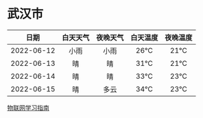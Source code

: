 # 武汉市
|日期|白天天气|夜晚天气|白天温度|夜晚温度|
|:--:|:--:|:--:|:--:|:--:|
|2022-06-12|小雨|小雨|26℃|21℃|
|2022-06-13|晴|晴|31℃|21℃|
|2022-06-14|晴|晴|33℃|23℃|
|2022-06-15|晴|多云|34℃|23℃|
 
[物联网学习指南](http://doc.lziqi.top/IoT)
